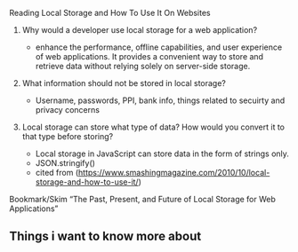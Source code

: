 Reading
Local Storage and How To Use It On Websites

1. Why would a developer use local storage for a web application?
    * enhance the performance, offline capabilities, and user experience of web applications. It provides a convenient way to store and retrieve data without relying solely on server-side storage.

2. What information should not be stored in local storage?
    * Username, passwords, PPI, bank info, things related to secuirty and privacy concerns

3. Local storage can store what type of data? How would you convert it to that type before storing?
    * Local storage in JavaScript can store data in the form of strings only. 
    * JSON.stringify()
    * cited from (https://www.smashingmagazine.com/2010/10/local-storage-and-how-to-use-it/)

Bookmark/Skim
“The Past, Present, and Future of Local Storage for Web Applications”

## Things i want to know more about
